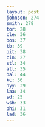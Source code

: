 ```yaml
---
layout: post
johnson: 274
smith: 278
tor: 28
cle: 36
bos: 37
tb: 39
pit: 38
cin: 27
stl: 34
atl: 35
bal: 44
kc: 36
nyy: 39
laa: 34
sd: 25
wsh: 33
phi: 31
lad: 36
---
```

